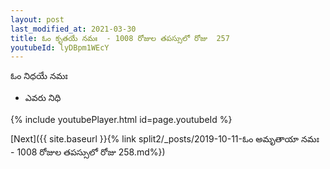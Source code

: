 ```yaml
---
layout: post
last_modified_at: 2021-03-30
title: ఓం కృతయే నమః  - 1008 రోజుల తపస్సులో రోజు  257
youtubeId: lyDBpm1WEcY
---
```

 
 
 ఓం నిధయే నమః  
 
 -  ఎవరు నిధి 
 
  
 
  
 
 
 
 
 
 


{% include youtubePlayer.html id=page.youtubeId %}
 
[Next]({{ site.baseurl }}{% link  split2/_posts/2019-10-11-ఓం అమృతాయా నమః  - 1008 రోజుల తపస్సులో రోజు  258.md%})
 
